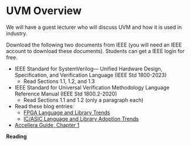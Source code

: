# UVM Overview

We will have a guest lecturer who will discuss UVM and how it is used in industry.

Download the following two documents from IEEE (you will need an IEEE account to download these documents).
Students can get a IEEE login for free.
* IEEE Standard for SystemVerilog— Unified Hardware Design, Specification, and Verification Language (IEEE Std 1800-2023)
   * Read Sections 1.1, 1.2, and 1.3
* IEEE Standard for Universal Verification Methodology Language Reference Manual (IEEE Std 1800.2-2020)
   * Read Sections 1.1 and 1.2 (only a paragraph each)
* Read these blog entries:
    * [FPGA Language and Library Trends](https://blogs.sw.siemens.com/verificationhorizons/2022/12/26/strongpart-10-the-2022-wilson-research-group-functional-verification-study-strong/)
    * [IC/ASIC Language and Library Adoption Trends](https://blogs.sw.siemens.com/verificationhorizons/2022/11/21/part-6-the-2022-wilson-research-group-functional-verification-study/)
* [Accellera Guide, Chapter 1](https://www.accellera.org/images/downloads/standards/uvm/uvm_users_guide_1.2.pdf)

**Reading**
